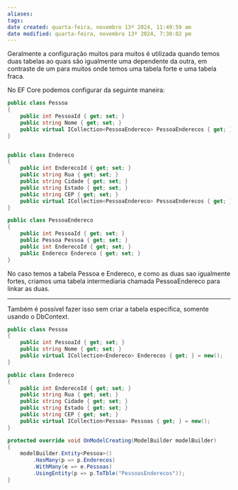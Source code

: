 ```yaml
---
aliases: 
tags: 
date created: quarta-feira, novembro 13º 2024, 11:49:59 am
date modified: quarta-feira, novembro 13º 2024, 7:38:02 pm
---
```

Geralmente a configuração muitos para muitos é utilizada quando temos duas tabelas ao quais são igualmente uma dependente da outra, em contraste de um para muitos onde temos uma tabela forte e uma tabela fraca.

No EF Core podemos configurar da seguinte maneira:

```cs
public class Pessoa
{
    public int PessoaId { get; set; }
    public string Nome { get; set; }
    public virtual ICollection<PessoaEndereco> PessoaEnderecos { get; } = new();
}


public class Endereco
{
    public int EnderecoId { get; set; }
    public string Rua { get; set; }
    public string Cidade { get; set; }
    public string Estado { get; set; }
    public string CEP { get; set; }
    public virtual ICollection<PessoaEndereco> PessoaEnderecos { get; } = new();
}

public class PessoaEndereco
{
    public int PessoaId { get; set; }
    public Pessoa Pessoa { get; set; }
    public int EnderecoId { get; set; }
    public Endereco Endereco { get; set; }
}
```

No caso temos a tabela Pessoa e Endereco, e como as duas sao igualmente fortes, criamos uma tabela intermediaria chamada PessoaEndereco para linkar as duas.

---

Também é possível fazer isso sem criar a tabela especifica, somente usando o DbContext.

```cs
public class Pessoa
{
    public int PessoaId { get; set; }
    public string Nome { get; set; }
    public virtual ICollection<Endereco> Enderecos { get; } = new();
}

public class Endereco
{
    public int EnderecoId { get; set; }
    public string Rua { get; set; }
    public string Cidade { get; set; }
    public string Estado { get; set; }
    public string CEP { get; set; }
    public virtual ICollection<Pessoa> Pessoas { get; } = new();
}

protected override void OnModelCreating(ModelBuilder modelBuilder)
{
    modelBuilder.Entity<Pessoa>()
	    .HasMany(p => p.Enderecos)
	    .WithMany(e => e.Pessoas)
	    .UsingEntity(p => p.ToTble("PessoasEnderecos"));
}
```
